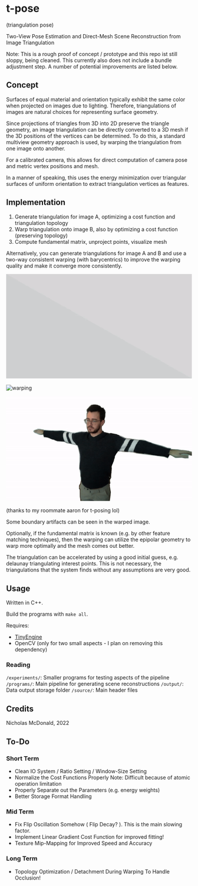 # t-pose

(triangulation pose)

Two-View Pose Estimation and Direct-Mesh Scene Reconstruction from Image Triangulation

Note: This is a rough proof of concept / prototype and this repo ist still sloppy, being cleaned.
This currently also does not include a bundle adjustment step. A number of potential improvements are listed below.

## Concept

Surfaces of equal material and orientation typically exhibit the same color when projected on images due to lighting. Therefore, triangulations of images are natural choices for representing surface geometry.

Since projections of triangles from 3D into 2D preserve the triangle geometry, an image triangulation can be directly converted to a 3D mesh if the 3D positions of the vertices can be determined. To do this, a standard multiview geometry approach is used, by warping the triangulation from one image onto another.

For a calibrated camera, this allows for direct computation of camera pose and metric vertex positions and mesh.

In a manner of speaking, this uses the energy minimization over triangular surfaces of uniform orientation to extract triangulation vertices as features.

## Implementation

1. Generate triangulation  for image A, optimizing a cost function and triangulation topology
2. Warp triangulation onto image B, also by optimizing a cost function (preserving topology)
3. Compute fundamental matrix, unproject points, visualize mesh

Alternatively, you can generate triangulations for image A and B and use a two-way consistent warping (with barycentrics) to improve the warping quality and make it converge more consistently.

![triangulation](https://github.com/weigert/t-pose/blob/main/screenshots/triangulate.gif)

![warping](https://github.com/weigert/t-pose/blob/main/screenshots/warp.gif)

![interpolate](https://github.com/weigert/t-pose/blob/main/screenshots/view.gif)

(thanks to my roommate aaron for t-posing lol)

Some boundary artifacts can be seen in the warped image.

Optionally, if the fundamental matrix is known (e.g. by other feature matching techniques), then the warping can utilize the epipolar geometry to warp more optimally and the mesh comes out better.

The triangulation can be accelerated by using a good initial guess, e.g. delaunay triangulating interest points. This is not necessary, the triangulations that the system finds without any assumptions are very good.

## Usage

Written in C++.

Build the programs with `make all`.

Requires:
- [TinyEngine](https://github.com/weigert/TinyEngine)
- OpenCV (only for two small aspects - I plan on removing this dependency)

### Reading

`/experiments/`: Smaller programs for testing aspects of the pipeline
`/programs/`: Main pipeline for generating scene reconstructions
`/output/`: Data output storage folder
`/source/`: Main header files

## Credits

Nicholas McDonald, 2022

## To-Do

### Short Term

- Clean IO System / Ratio Setting / Window-Size Setting
- Normalize the Cost Functions Properly
    Note: Difficult because of atomic operation limitation
- Properly Separate out the Parameters (e.g. energy weights)
- Better Storage Format Handling

### Mid Term

- Fix Flip Oscillation Somehow ( Flip Decay? ). This is the main slowing factor.
- Implement Linear Gradient Cost Function for improved fitting!
- Texture Mip-Mapping for Improved Speed and Accuracy

### Long Term

- Topology Optimization / Detachment During Warping
    To Handle Occlusion!
